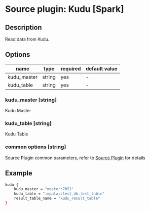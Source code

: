# Source plugin: Kudu [Spark]

## Description

Read data from Kudu.

## Options

| name           | type   | required | default value |
| -------------- | ------ | -------- | ------------- |
| kudu_master            | string | yes      | -             |
| kudu_table       | string | yes      | -         |

### kudu_master [string]

Kudu Master

### kudu_table [string]

Kudu Table

### common options [string]

Source Plugin common parameters, refer to [Source Plugin](./source-plugin.md) for details

## Example

```bash
kudu {
    kudu_master = "master:7051"
    kudu_table = "impala::test_db.test_table"
    result_table_name = "kudu_result_table"
}
```
